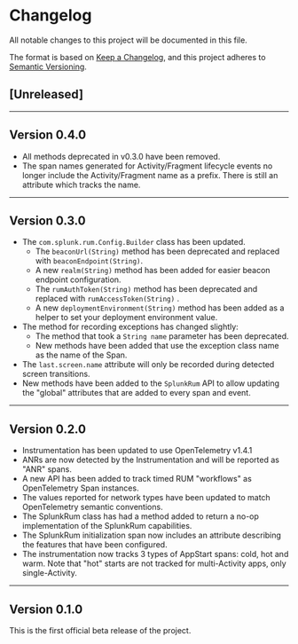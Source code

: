 # Changelog

All notable changes to this project will be documented in this file.

The format is based on [Keep a Changelog](https://keepachangelog.com/en/1.1.0/), and this project
adheres to [Semantic Versioning](https://semver.org/spec/v2.0.0.html).

## [Unreleased]
---

## Version 0.4.0

- All methods deprecated in v0.3.0 have been removed.
- The span names generated for Activity/Fragment lifecycle events no longer include the
  Activity/Fragment name as a prefix. There is still an attribute which tracks the name.

---

## Version 0.3.0

- The `com.splunk.rum.Config.Builder` class has been updated.
  - The `beaconUrl(String)` method has been deprecated and replaced with `beaconEndpoint(String)`.
  - A new `realm(String)` method has been added for easier beacon endpoint configuration.
  - The `rumAuthToken(String)` method has been deprecated and replaced with `rumAccessToken(String)`
    .
  - A new `deploymentEnvironment(String)` method has been added as a helper to set your deployment
    environment value.
- The method for recording exceptions has changed slightly:
  - The method that took a `String name` parameter has been deprecated.
  - New methods have been added that use the exception class name as the name of the Span.
- The `last.screen.name` attribute will only be recorded during detected screen transitions.
- New methods have been added to the `SplunkRum` API to allow updating the "global" attributes that
  are added to every span and event.

---
## Version 0.2.0

- Instrumentation has been updated to use OpenTelemetry v1.4.1
- ANRs are now detected by the Instrumentation and will be reported as "ANR" spans.
- A new API has been added to track timed RUM "workflows" as OpenTelemetry Span instances.
- The values reported for network types have been updated to match OpenTelemetry semantic
  conventions.
- The SplunkRum class has had a method added to return a no-op implementation of the SplunkRum
  capabilities.
- The SplunkRum initialization span now includes an attribute describing the features that have been
  configured.
- The instrumentation now tracks 3 types of AppStart spans: cold, hot and warm. Note that "hot"
  starts are not tracked for multi-Activity apps, only single-Activity.

---
## Version 0.1.0

This is the first official beta release of the project.
